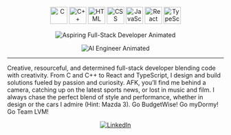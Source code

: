 <p align="center">
  <img src="https://cdn.jsdelivr.net/gh/devicons/devicon/icons/c/c-original.svg" alt="C" width="40" height="40"/>
  <img src="https://cdn.jsdelivr.net/gh/devicons/devicon/icons/cplusplus/cplusplus-original.svg" alt="C++" width="40" height="40"/>
  <img src="https://cdn.jsdelivr.net/gh/devicons/devicon/icons/html5/html5-original.svg" alt="HTML" width="40" height="40"/>
  <img src="https://cdn.jsdelivr.net/gh/devicons/devicon/icons/css3/css3-original.svg" alt="CSS" width="40" height="40"/>
  <img src="https://cdn.jsdelivr.net/gh/devicons/devicon/icons/javascript/javascript-original.svg" alt="JavaScript" width="40" height="40"/>
  <img src="https://cdn.jsdelivr.net/gh/devicons/devicon/icons/react/react-original.svg" alt="React" width="40" height="40"/>
  <img src="https://cdn.jsdelivr.net/gh/devicons/devicon/icons/typescript/typescript-original.svg" alt="TypeScript" width="40" height="40"/>
</p>

<p align="center">
  <img src="https://readme-typing-svg.demolab.com?font=Fira+Code&size=28&pause=1000&color=1B9AF7&random=false&width=380&lines=Aspiring+Full-Stack+Developer" alt="Aspiring Full-Stack Developer Animated"/>
</p>

<p align="center">
  <img src="https://readme-typing-svg.demolab.com?font=Fira+Code&size=28&pause=1000&color=EA5B7E&random=false&width=380&lines=AI+Engineer" alt="AI Engineer Animated"/>
</p>

---

Creative, resourceful, and determined full-stack developer blending code with creativity. From C and C++ to React and TypeScript, I design and build solutions fueled by passion and curiosity. AFK, you’ll find me behind a camera, catching up on the latest sports news, or lost in music and film. I always chase the perfect blend of style and performance, whether in design or the cars I admire (Hint: Mazda 3). Go BudgetWise! Go myDormy! Go Team LVM!

<p align="center">
  <a href="https://www.linkedin.com/in/cj-tinae">
    <img src="https://img.shields.io/badge/LinkedIn-Connect-blue?logo=linkedin" alt="LinkedIn"/>
  </a>
</p>
